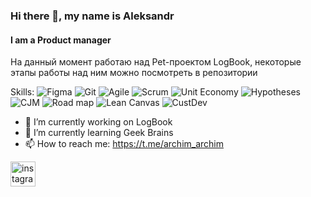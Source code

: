 ### Hi there 👋, my name is Aleksandr
#### I am a Product manager
На данный момент работаю над Pet-проектом LogBook, некоторые этапы работы над ним можно посмотреть в репозитории 

Skills: 
![Figma](https://img.shields.io/badge/figma-%23F24E1E.svg?style=for-the-badge&logo=figma&logoColor=white)
![Git](https://img.shields.io/badge/git-%23F05033.svg?style=for-the-badge&logo=git&logoColor=white)
![Agile](https://img.shields.io/badge/Agile-7D4698?style=for-the-badge&logo=Agile&logoColor=white)
![Scrum](https://img.shields.io/badge/Scrum-0078D7?style=for-the-badge&logo=Scrum&logoColor=white)
![Unit Economy](https://img.shields.io/badge/UnitEconomy-FF1B2D?style=for-the-badge&logo=UnitEconomy&logoColor=white)
![Hypotheses](https://img.shields.io/badge/Hypotheses-%232B2F33.svg?style=for-the-badge&logo=Hypotheses&logoColor=white)
![CJM](https://img.shields.io/badge/CJM-%233B4D98.svg?style=for-the-badge&logo=CJM&logoColor=white)
![Road map](https://img.shields.io/badge/Roadmap-white?style=for-the-badge&logo=Roadmap&logoColor=0078D4)
![Lean Canvas](https://img.shields.io/badge/LeanCanvas-0AC18E?style=for-the-badge&logo=LeanCanvas&logoColor=white)
![СustDev](https://img.shields.io/badge/СustDev-EAB300?style=for-the-badge&logo=СustDev&logoColor=white)

- 🔭 I’m currently working on LogBook 
- 🌱 I’m currently learning Geek Brains 
- 📫 How to reach me: https://t.me/archim_archim 


[<img src='https://cdn.jsdelivr.net/npm/simple-icons@3.0.1/icons/instagram.svg' alt='instagram' height='40'>](https://www.instagram.com/https://instagram.com/_aleksandr_archi_?igshid=NGVhN2U2NjQ0Yg==/)  

